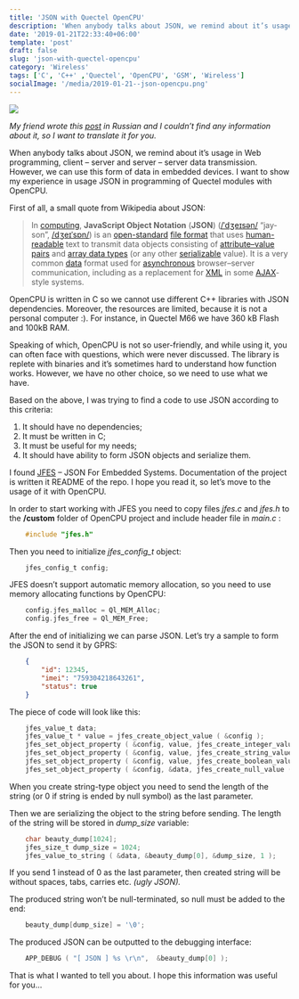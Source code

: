 ```yaml
---
title: 'JSON with Quectel OpenCPU'
description: 'When anybody talks about JSON, we remind about it’s usage in Web programming, client – server and server – server data transmission. However, we can use this form of data in embedded devices. I want to show my experience in usage JSON in programming of Quectel modules with OpenCPU.'
date: '2019-01-21T22:33:40+06:00'
template: 'post'
draft: false
slug: 'json-with-quectel-opencpu'
category: 'Wireless'
tags: ['C', 'C++' ,'Quectel', 'OpenCPU', 'GSM', 'Wireless']
socialImage: '/media/2019-01-21--json-opencpu.png'
---
```

![](/media/2019-01-21--json-opencpu.png)

*My friend wrote this* [*post*](https://blog.radiotech.kz/gsm-gps/ispolzuem-json-v-quectel-opencpu/) *in Russian and I couldn’t find any information about it, so I want to translate it for you.*

When anybody talks about JSON, we remind about it’s usage in Web programming, client – server and server – server data transmission. However, we can use this form of data in embedded devices. I want to show my experience in usage JSON in programming of Quectel modules with OpenCPU.

First of all, a small quote from Wikipedia about JSON:

> In [computing](https://en.wikipedia.org/wiki/Computing), **JavaScript Object Notation** (**JSON**) ([/ˈdʒeɪsən/](https://en.wikipedia.org/wiki/Help:IPA/English) “jay-son”, [/dʒeɪˈsɒn/](https://en.wikipedia.org/wiki/Help:IPA/English)) is an [open-standard](https://en.wikipedia.org/wiki/Open_standard) [file format](https://en.wikipedia.org/wiki/File_format) that uses [human-readable](https://en.wikipedia.org/wiki/Human-readable_medium) text to transmit data objects consisting of [attribute–value pairs](https://en.wikipedia.org/wiki/Attribute%E2%80%93value_pair) and [array data types](https://en.wikipedia.org/wiki/Array_data_type) (or any other [serializable](https://en.wikipedia.org/wiki/Serialization) value). It is a very common [data](https://en.wikipedia.org/wiki/Data) format used for [asynchronous](https://en.wikipedia.org/wiki/Asynchronous_I/O) browser–server communication, including as a replacement for [XML](https://en.wikipedia.org/wiki/XML) in some [AJAX](https://en.wikipedia.org/wiki/Ajax_(programming))-style systems.

OpenCPU is written in C so we cannot use different C++ libraries with JSON dependencies. Moreover, the resources are limited, because it is not a personal computer :). For instance, in Quectel M66 we have 360 kB Flash and 100kB RAM.

Speaking of which, OpenCPU is not so user-friendly, and while using it, you can often face with questions, which were never discussed. The library is replete with binaries and it’s sometimes hard to understand how function works. However, we have no other choice, so we need to use what we have.

Based on the above, I was trying to find a code to use JSON according to this criteria:

1. It should have no dependencies;
2. It must be written in C;
3. It must be useful for my needs;
4. It should have ability to form JSON objects and serialize them.

I found [JFES](https://github.com/NeonMercury/jfes) – JSON For Embedded Systems. Documentation of the project is written it README of the repo. I hope you read it, so let’s move to the usage of it with OpenCPU.

In order to start working with JFES you need to copy files *jfes.c* and *jfes.h* to the **/custom** folder of OpenCPU project and include header file in *main.c* :

```c
    #include "jfes.h"
```

Then you need to initialize *jfes\_config\_t* object:

```c
    jfes_config_t config;
```

JFES doesn’t support automatic memory allocation, so you need to use memory allocating functions by OpenCPU:

```c
    config.jfes_malloc = Ql_MEM_Alloc;
    config.jfes_free = Ql_MEM_Free;
```

After the end of initializing we can parse JSON. Let’s try a sample to form the JSON to send it by GPRS:

```json
    {
        "id": 12345,
        "imei": "759304218643261",
        "status": true
    }
```

The piece of code will look like this:

```c
    jfes_value_t data;
    jfes_value_t * value = jfes_create_object_value ( &config );
    jfes_set_object_property ( &config, value, jfes_create_integer_value ( &config, 12345 ), "id", 0 );
    jfes_set_object_property ( &config, value, jfes_create_string_value ( &config, "759304218643261", 0 ), "imei", 0 );
    jfes_set_object_property ( &config, value, jfes_create_boolean_value ( &config, true ), "status", 0 );
    jfes_set_object_property ( &config, &data, jfes_create_null_value ( &config ), "null_property", 0 );
```

When you create string-type object you need to send the length of the string (or 0 if string is ended by null symbol) as the last parameter.

Then we are serializing the object to the string before sending. The length of the string will be stored in *dump\_size* variable:

```c
    char beauty_dump[1024];
    jfes_size_t dump_size = 1024;
    jfes_value_to_string ( &data, &beauty_dump[0], &dump_size, 1 );
```

If you send 1 instead of 0 as the last parameter, then created string will be without spaces, tabs, carries etc. *(ugly JSON).*

The produced string won’t be null-terminated, so null must be added to the end:

```c
    beauty_dump[dump_size] = '\0';
```

The produced JSON can be outputted to the debugging interface:

```c
    APP_DEBUG ( "[ JSON ] %s \r\n",  &beauty_dump[0] );
```

That is what I wanted to tell you about. I hope this information was useful for you…